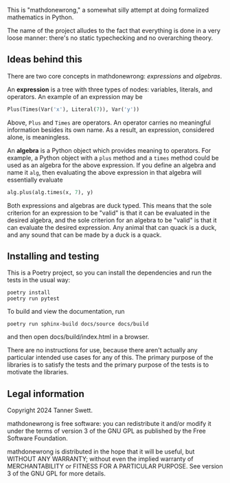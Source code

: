 This is "mathdonewrong," a somewhat silly attempt at doing formalized
mathematics in Python.

The name of the project alludes to the fact that everything is done in a very
loose manner: there's no static typechecking and no overarching theory.

## Ideas behind this

There are two core concepts in mathdonewrong: _expressions_ and _algebras_.

An **expression** is a tree with three types of nodes: variables, literals, and
operators. An example of an expression may be

```python
Plus(Times(Var('x'), Literal(7)), Var('y'))
```

Above, `Plus` and `Times` are operators. An operator carries no meaningful
information besides its own name. As a result, an expression, considered alone,
is meaningless.

An **algebra** is a Python object which provides meaning to operators. For
example, a Python object with a `plus` method and a `times` method could be used
as an algebra for the above expression. If you define an algebra and name it
`alg`, then evaluating the above expression in that algebra will essentially
evaluate

```python
alg.plus(alg.times(x, 7), y)
```

Both expressions and algebras are duck typed. This means that the sole criterion
for an expression to be "valid" is that it can be evaluated in the desired
algebra, and the sole criterion for an algebra to be "valid" is that it can
evaluate the desired expression. Any animal that can quack is a duck, and any
sound that can be made by a duck is a quack.

## Installing and testing

This is a Poetry project, so you can install the dependencies and run the tests
in the usual way:

    poetry install
    poetry run pytest

To build and view the documentation, run

    poetry run sphinx-build docs/source docs/build

and then open docs/build/index.html in a browser.

There are no instructions for use, because there aren't actually any particular
intended use cases for any of this. The primary purpose of the libraries is to
satisfy the tests and the primary purpose of the tests is to motivate the
libraries.

## Legal information

Copyright 2024 Tanner Swett.

mathdonewrong is free software: you can redistribute it and/or modify it under
the terms of version 3 of the GNU GPL as published by the Free Software
Foundation.

mathdonewrong is distributed in the hope that it will be useful, but WITHOUT ANY
WARRANTY; without even the implied warranty of MERCHANTABILITY or FITNESS FOR A
PARTICULAR PURPOSE. See version 3 of the GNU GPL for more details.
